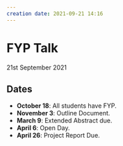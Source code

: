 ```yaml
---
creation date: 2021-09-21 14:16
---
```

#  FYP Talk
21st September 2021

## Dates
- **October 18**: All students have FYP.
- **November 3**: Outline Document.
- **March 9**: Extended Abstract due.
- **April 6**: Open Day.
- **April 26**: Project Report Due.

